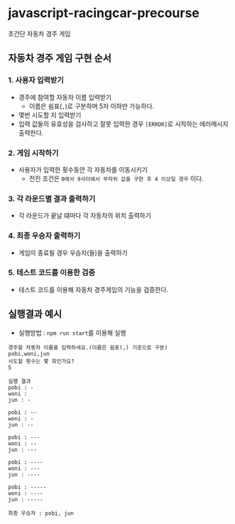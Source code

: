 # javascript-racingcar-precourse

초간단 자동차 경주 게임

## 자동차 경주 게임 구현 순서

### 1. 사용자 입력받기

- 경주에 참여할 자동차 이름 입력받기
  - 이름은 쉼표(`,`)로 구분하며 5자 이하만 가능하다.
- 몇번 시도할 지 입력받기
- 입력 값들의 유효성을 검사하고 잘못 입력한 경우 `[ERROR]`로 시작하는 에러메시지 출력한다.

### 2. 게임 시작하기

- 사용자가 입력한 횟수동안 각 자동차를 이동시키기
  - 전진 조건은 `0에서 9사이에서 무작위 값을 구한 후 4 이상일 경우` 이다.

### 3. 각 라운드별 결과 출력하기

- 각 라운드가 끝날 떄마다 각 자동차의 위치 출력하기

### 4. 최종 우승자 출력하기

- 게임이 종료될 경우 우승자(들)을 출력하기

### 5. 테스트 코드를 이용한 검증

- 테스트 코드를 이용해 자동차 경주게임의 기능을 검증한다.

## 실행결과 예시

- 실행방법 : `npm run start`를 이용해 실행

```
경주할 자동차 이름을 입력하세요.(이름은 쉼표(,) 기준으로 구분)
pobi,woni,jun
시도할 횟수는 몇 회인가요?
5

실행 결과
pobi : -
woni :
jun : -

pobi : --
woni : -
jun : --

pobi : ---
woni : --
jun : ---

pobi : ----
woni : ---
jun : ----

pobi : -----
woni : ----
jun : -----

최종 우승자 : pobi, jun
```
